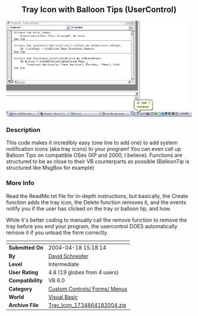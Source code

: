 ﻿<div align="center">

## Tray Icon with Balloon Tips \(UserControl\)

<img src="PIC20044202026234623.JPG">
</div>

### Description

This code makes it incredibly easy (one line to add one) to add system notification icons (aka tray icons) to your program! You can even call up Balloon Tips on compatible OSes (XP and 2000, I believe). Functions are structured to be as close to their VB counterparts as possible (BalloonTip is structured like MsgBox for example)
 
### More Info
 
Read the ReadMe.txt file for in-depth instructions, but basically, the Create function adds the tray icon, the Delete function removes it, and the events notify you if the user has clicked on the tray or balloon tip, and how.

While it's better coding to manually call the remove function to remove the tray before you end your program, the usercontrol DOES automatically remove it if you unload the form correctly.


<span>             |<span>
---                |---
**Submitted On**   |2004-04-18 15:18:14
**By**             |[David Schneider](https://github.com/Planet-Source-Code/PSCIndex/blob/master/ByAuthor/david-schneider.md)
**Level**          |Intermediate
**User Rating**    |4.8 (19 globes from 4 users)
**Compatibility**  |VB 6\.0
**Category**       |[Custom Controls/ Forms/  Menus](https://github.com/Planet-Source-Code/PSCIndex/blob/master/ByCategory/custom-controls-forms-menus__1-4.md)
**World**          |[Visual Basic](https://github.com/Planet-Source-Code/PSCIndex/blob/master/ByWorld/visual-basic.md)
**Archive File**   |[Tray\_Icon\_1734864182004\.zip](https://github.com/Planet-Source-Code/david-schneider-tray-icon-with-balloon-tips-usercontrol__1-53239/archive/master.zip)








